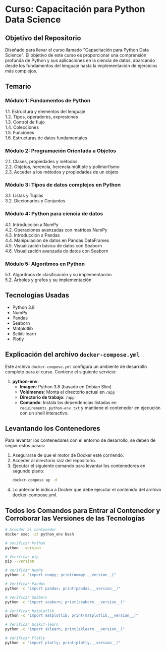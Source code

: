# Curso: Capacitación para Python Data Science

## Objetivo del Repositorio
Diseñado para llevar el curso llamado "Capacitación para Python Data Science". El objetivo de este curso es proporcionar una comprensión profunda de Python y sus aplicaciones en la ciencia de datos, abarcando desde los fundamentos del lenguaje hasta la implementación de ejercicios más complejos.

## Temario

### Módulo 1: Fundamentos de Python
1.1. Estructura y elementos del lenguaje  
1.2. Tipos, operadores, expresiones  
1.3. Control de flujo  
1.4. Colecciones  
1.5. Funciones  
1.6. Estructuras de datos fundamentales  

### Módulo 2: Programación Orientada a Objetos
2.1. Clases, propiedades y métodos  
2.2. Objetos, herencia, herencia múltiple y polimorfismo  
2.3. Acceder a los métodos y propiedades de un objeto  

### Módulo 3: Tipos de datos complejos en Python
3.1. Listas y Tuplas  
3.2. Diccionarios y Conjuntos  

### Módulo 4: Python para ciencia de datos
4.1. Introducción a NumPy  
4.2. Operaciones avanzadas con matrices NumPy  
4.3. Introducción a Pandas  
4.4. Manipulación de datos en Pandas DataFrames  
4.5. Visualización básica de datos con Seaborn  
4.6. Visualización avanzada de datos con Seaborn  

### Módulo 5: Algoritmos en Python
5.1. Algoritmos de clasificación y su implementación  
5.2. Árboles y grafos y su implementación  

## Tecnologías Usadas
- Python 3.8
- NumPy
- Pandas
- Seaborn
- Matplotlib
- Scikit-learn
- Plotly

## Explicación del archivo `docker-compose.yml`
Este archivo `docker-compose.yml` configura un ambiente de desarrollo completo para el curso. Contiene el siguiente servicio:

1. **python-env**:
   - **Imagen**: Python 3.8 (basado en Debian Slim)
   - **Volúmenes**: Monta el directorio actual en `/app`
   - **Directorio de trabajo**: `/app`
   - **Comando**: Instala las dependencias listadas en `requirements_python-env.txt` y mantiene el contenedor en ejecución con un shell interactivo.

## Levantando los Contenedores
Para levantar los contenedores con el entorno de desarrollo, se deben de seguir estos pasos:

1. Asegurarse de que el motor de Docker esté corriendo.
2. Acceder al directorio raíz del repositorio.
3. Ejecutar el siguiente comando para levantar los contenedores en segundo plano:
   ```sh
   docker-compose up -d
4. Lo anterior le indica a Docker que debe ejecutar el contenido del archivo docker-compose.yml.

## Todos los Comandos para Entrar al Contenedor y Corroborar las Versiones de las Tecnologías

```sh
# Acceder al contenedor
docker exec -it python_env bash

# Verificar Python
python --version

# Verificar pip
pip --version

# Verificar NumPy
python -c "import numpy; print(numpy.__version__)"

# Verificar Pandas
python -c "import pandas; print(pandas.__version__)"

# Verificar Seaborn
python -c "import seaborn; print(seaborn.__version__)"

# Verificar Matplotlib
python -c "import matplotlib; print(matplotlib.__version__)"

# Verificar Scikit-learn
python -c "import sklearn; print(sklearn.__version__)"

# Verificar Plotly
python -c "import plotly; print(plotly.__version__)"
